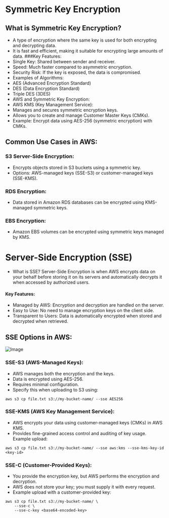 # Symmetric Key Encryption
## What is Symmetric Key Encryption?
* A type of encryption where the same key is used for both encrypting and decrypting data.
* It is fast and efficient, making it suitable for encrypting large amounts of data.
###Key Features:
* Single Key: Shared between sender and receiver.
* Speed: Much faster compared to asymmetric encryption.
* Security Risk: If the key is exposed, the data is compromised.
* Examples of Algorithms:
* AES (Advanced Encryption Standard)
* DES (Data Encryption Standard)
* Triple DES (3DES)
* AWS and Symmetric Key Encryption:
* AWS KMS (Key Management Service):
* Manages and secures symmetric encryption keys.
* Allows you to create and manage Customer Master Keys (CMKs).
* Example: Encrypt data using AES-256 (symmetric encryption) with CMKs.
## Common Use Cases in AWS:
### S3 Server-Side Encryption:
* Encrypts objects stored in S3 buckets using a symmetric key.
* Options: AWS-managed keys (SSE-S3) or customer-managed keys (SSE-KMS).
### RDS Encryption:
* Data stored in Amazon RDS databases can be encrypted using KMS-managed symmetric keys.
### EBS Encryption:
* Amazon EBS volumes can be encrypted using symmetric keys managed by KMS.

# Server-Side Encryption (SSE)
* What is SSE?
Server-Side Encryption is when AWS encrypts data on your behalf before storing it on its servers and automatically decrypts it when accessed by authorized users.

#### Key Features:
* Managed by AWS: Encryption and decryption are handled on the server.
* Easy to Use: No need to manage encryption keys on the client side.
* Transparent to Users: Data is automatically encrypted when stored and decrypted when retrieved.
## SSE Options in AWS:

![Image](https://github.com/user-attachments/assets/133966a5-30b5-49d2-9f9e-a60129d29e24)

### SSE-S3 (AWS-Managed Keys):

* AWS manages both the encryption and the keys.
* Data is encrypted using AES-256.
* Requires minimal configuration.
* Specify this when uploading to S3 using:
```
aws s3 cp file.txt s3://my-bucket-name/ --sse AES256
```
### SSE-KMS (AWS Key Management Service):

* AWS encrypts your data using customer-managed keys (CMKs) in AWS KMS.
* Provides fine-grained access control and auditing of key usage.
Example upload:
```
aws s3 cp file.txt s3://my-bucket-name/ --sse aws:kms --sse-kms-key-id <key-id>
```
### SSE-C (Customer-Provided Keys):

* You provide the encryption key, but AWS performs the encryption and decryption.
* AWS does not store your key; you must supply it with every request.
* Example upload with a customer-provided key:
```
aws s3 cp file.txt s3://my-bucket-name/ \
    --sse-c \
    --sse-c-key <base64-encoded-key>
```
